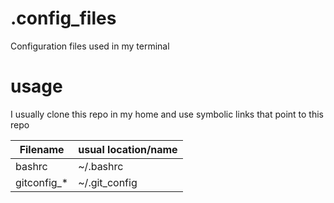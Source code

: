 # .config_files
Configuration files used in my terminal

# usage
I usually clone this repo in my home and use symbolic links that point to this repo

| Filename    | usual location/name |
| ----------- | ------------------- |
| bashrc      | ~/.bashrc           |
| gitconfig_* | ~/.git_config       |

